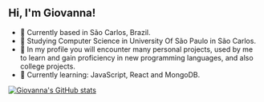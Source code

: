 ## Hi, I'm Giovanna!

- 📍 Currently based in São Carlos, Brazil. 
- 🏫 Studying Computer Science in University Of São Paulo in São Carlos. 
- 🎨 In my profile you will encounter many personal projects, used by me to learn and gain proficiency in new programming languages, and also college projects. 
- 💭 Currently learning: JavaScript, React and MongoDB. 

[![Giovanna's GitHub stats](https://github-readme-stats.vercel.app/api?username=ginoventa)](https://github.com/ginoventa/github-readme-stats)
